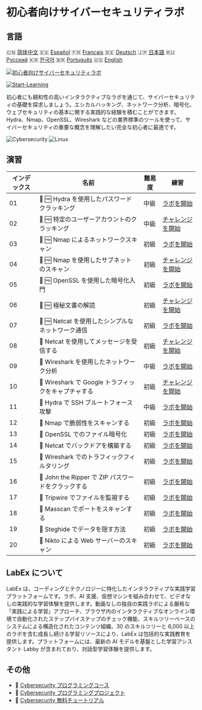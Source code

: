 # 初心者向けサイバーセキュリティラボ

## 言語

🇨🇳 [简体中文](README_zh.md) 🇪🇸 [Español](README_es.md) 🇫🇷 [Français](README_fr.md) 🇩🇪 [Deutsch](README_de.md) 🇯🇵 [日本語](README_ja.md) 🇷🇺 [Русский](README_ru.md) 🇰🇷 [한국어](README_ko.md) 🇧🇷 [Português](README_pt.md) 🇺🇸 [English](README.md) 

[![初心者向けサイバーセキュリティラボ](https://cover-creator.labex.io/cybersecurity-labs-for-beginners.png?lang=ja)](https://labex.io/ja/courses/cybersecurity-labs-for-beginners)

[![Start-Learning](https://img.shields.io/badge/Start-Learning-whitesmoke?style=for-the-badge)](https://labex.io/ja/courses/cybersecurity-labs-for-beginners)

初心者にも親和性の高いインタラクティブなラボを通じて、サイバーセキュリティの基礎を探求しましょう。エシカルハッキング、ネットワーク分析、暗号化、ウェブセキュリティの基本に関する実践的な経験を積むことができます。Hydra、Nmap、OpenSSL、Wireshark などの業界標準のツールを使って、サイバーセキュリティの重要な概念を理解したい完全な初心者に最適です。

![Cybersecurity](https://img.shields.io/badge/Cybersecurity-whitesmoke?style=for-the-badge&logo=cybersecurity)
![Linux](https://img.shields.io/badge/Linux-whitesmoke?style=for-the-badge&logo=linux)


## 演習

|   インデックス | 名前                                                 | 難易度   | 練習                                                                                                                                |
|----------------|------------------------------------------------------|----------|-------------------------------------------------------------------------------------------------------------------------------------|
|             01 | 📖 🆓 Hydra を使用したパスワードクラッキング         | 中級     | <a target='_blank' href='https://labex.io/ja/tutorials/linux-using-hydra-to-crack-passwords-415960'>ラボを開始</a>                  |
|             02 | 🎯 🆓 特定のユーザーアカウントのクラッキング         | 中級     | <a target='_blank' href='https://labex.io/ja/tutorials/linux-cracking-a-specific-user-account-415951'>チャレンジを開始</a>          |
|             03 | 📖 🆓 Nmap によるネットワークスキャン                | 初級     | <a target='_blank' href='https://labex.io/ja/tutorials/nmap-network-scanning-with-nmap-415959'>ラボを開始</a>                       |
|             04 | 🎯 🆓 Nmap を使用したサブネットのスキャン            | 初級     | <a target='_blank' href='https://labex.io/ja/tutorials/nmap-scanning-subnet-with-nmap-415954'>チャレンジを開始</a>                  |
|             05 | 📖 🆓 OpenSSL を使用した暗号化入門                   | 初級     | <a target='_blank' href='https://labex.io/ja/tutorials/linux-introduction-to-encryption-with-openssl-415957'>ラボを開始</a>         |
|             06 | 🎯 🆓 極秘文書の解読                                 | 初級     | <a target='_blank' href='https://labex.io/ja/tutorials/linux-decrypting-top-secret-document-415952'>チャレンジを開始</a>            |
|             07 | 📖 🆓 Netcat を使用したシンプルなネットワーク通信    | 初級     | <a target='_blank' href='https://labex.io/ja/tutorials/linux-using-netcat-for-simple-network-communication-415961'>ラボを開始</a>   |
|             08 | 🎯  Netcat を使用してメッセージを受信する            | 初級     | <a target='_blank' href='https://labex.io/ja/tutorials/linux-receive-messages-using-netcat-415953'>チャレンジを開始</a>             |
|             09 | 📖  Wireshark を使用したネットワーク分析             | 中級     | <a target='_blank' href='https://labex.io/ja/tutorials/wireshark-network-analysis-with-wireshark-415958'>ラボを開始</a>             |
|             10 | 🎯  Wireshark で Google トラフィックをキャプチャする | 初級     | <a target='_blank' href='https://labex.io/ja/tutorials/wireshark-capture-google-traffic-with-wireshark-415948'>チャレンジを開始</a> |
|             11 | 📖  Hydra で SSH ブルートフォース攻撃                | 中級     | <a target='_blank' href='https://labex.io/ja/tutorials/hydra-brute-force-ssh-in-hydra-549926'>ラボを開始</a>                        |
|             12 | 📖  Nmap で脆弱性をスキャンする                      | 初級     | <a target='_blank' href='https://labex.io/ja/tutorials/nmap-scan-vulnerabilities-in-nmap-549947'>ラボを開始</a>                     |
|             13 | 📖  OpenSSL でのファイル暗号化                       | 初級     | <a target='_blank' href='https://labex.io/ja/tutorials/linux-encrypt-files-in-openssl-549935'>ラボを開始</a>                        |
|             14 | 📖  Netcat でバックドアを構築する                    | 初級     | <a target='_blank' href='https://labex.io/ja/tutorials/linux-build-a-backdoor-in-netcat-549927'>ラボを開始</a>                      |
|             15 | 📖  Wireshark でのトラフィックフィルタリング         | 初級     | <a target='_blank' href='https://labex.io/ja/tutorials/wireshark-filter-traffic-in-wireshark-549939'>ラボを開始</a>                 |
|             16 | 📖  John the Ripper で ZIP パスワードをクラックする  | 初級     | <a target='_blank' href='https://labex.io/ja/tutorials/hydra-crack-zip-passwords-in-john-the-ripper-549930'>ラボを開始</a>          |
|             17 | 📖  Tripwire でファイルを監視する                    | 初級     | <a target='_blank' href='https://labex.io/ja/tutorials/linux-monitor-files-in-tripwire-549943'>ラボを開始</a>                       |
|             18 | 📖  Masscan でポートをスキャンする                   | 初級     | <a target='_blank' href='https://labex.io/ja/tutorials/nmap-scan-ports-with-masscan-549946'>ラボを開始</a>                          |
|             19 | 📖  Steghide でデータを隠す方法                      | 初級     | <a target='_blank' href='https://labex.io/ja/tutorials/linux-hide-data-in-steghide-549941'>ラボを開始</a>                           |
|             20 | 📖  Nikto による Web サーバーのスキャン              | 初級     | <a target='_blank' href='https://labex.io/ja/tutorials/nmap-scan-web-servers-in-nikto-549948'>ラボを開始</a>                        |

## LabEx について

LabEx は、コーディングとテクノロジーに特化したインタラクティブな実践学習プラットフォームです。ラボ、AI 支援、仮想マシンを組み合わせて、ビデオなしの実践的な学習体験を提供します。動画なしの独自の実践ラボによる厳格な「実践による学習」アプローチ、ブラウザ内のインタラクティブなオンライン環境で自動化されたステップバイステップのチェック機能、スキルツリーベースのシステムによる構造化されたコンテンツ組織、30 のスキルツリーと 6,000 以上のラボを含む成長し続ける学習リソースにより、LabEx は包括的な実践教育を提供します。プラットフォームには、最新の AI モデルを基盤とした学習アシスタント Labby が含まれており、対話型学習体験を提供します。

## その他

- 🔗 [Cybersecurity プログラミングコース](https://github.com/labex-labs/awesome-programming-courses)
- 🔗 [Cybersecurity プログラミングプロジェクト](https://github.com/labex-labs/awesome-programming-projects)
- 🔗 [Cybersecurity 無料チュートリアル](https://github.com/labex-labs/cybersecurity-free-tutorials)

